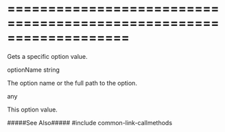 ===================================================================
===================================================================

<!--shortDescription-->
Gets a specific option value.
<!--/shortDescription-->

<!--paramName1-->optionName<!--/paramName1-->
<!--paramType1-->string<!--/paramType1-->
<!--paramDescription1-->
The option name or the full path to the option.
<!--/paramDescription1-->

<!--returnType-->any<!--/returnType-->
<!--returnDescription-->
This option value.
<!--/returnDescription-->

<!--fullDescription-->
#####See Also#####
#include common-link-callmethods
<!--/fullDescription-->